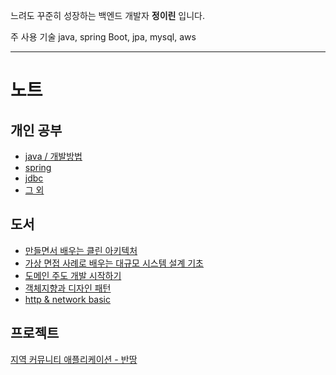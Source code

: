 
느려도 꾸준히 성장하는 백엔드 개발자 **정이린** 입니다.

주 사용 기술
java, spring Boot, jpa, mysql, aws

---
# 노트
## 개인 공부
- [java / 개발방법](https://github.com/summerr0-0/java)
- [spring](https://github.com/summerr0-0/spring) 
- [jdbc](https://github.com/summerr0-0/spring-db/blob/main/README.md)
- [그 외](https://github.com/summerr0-0/til/tree/main)

## 도서
- [만들면서 배우는 클린 아키텍처](https://github.com/summerr0-0/til/blob/main/%EB%A7%8C%EB%93%A4%EB%A9%B4%EC%84%9C_%EB%B0%B0%EC%9A%B0%EB%8A%94_%ED%81%B4%EB%A6%B0_%EC%95%84%ED%82%A4%ED%85%8D%EC%B2%98.md)
- [가상 면접 사례로 배우는 대규모 시스템 설계 기초](https://github.com/Good-Developer-9492/RGD-Study/tree/main/%EB%8C%80%EA%B7%9C%EB%AA%A8%20%EC%8B%9C%EC%8A%A4%ED%85%9C%20%EC%84%A4%EA%B3%84%20%EA%B8%B0%EC%B4%88)
- [도메인 주도 개발 시작하기](https://github.com/Good-Developer-9492/RGD-Study/tree/main/%EB%8F%84%EB%A9%94%EC%9D%B8%EC%A3%BC%EB%8F%84%EA%B0%9C%EB%B0%9C%EC%8B%9C%EC%9E%91%ED%95%98%EA%B8%B0)
- [객체지향과 디자인 패턴](https://github.com/Good-Developer-9492/RGD-Study/tree/main/%EA%B0%9D%EC%B2%B4%EC%A7%80%ED%96%A5%EA%B3%BC%20%EB%94%94%EC%9E%90%EC%9D%B8%ED%8C%A8%ED%84%B4)
- [http & network basic](https://github.com/Good-Developer-9492/RGD-Study/tree/main/HTTP%20%26%20Network%20Basic)


## 프로젝트
[지역 커뮤니티 애플리케이션 - 반땅](https://github.com/summerr0-0/banttang-introduction-page)

<!---
summerr0-0/summerr0-0 is a ✨ special ✨ repository because its `README.md` (this file) appears on your GitHub profile.
You can click the Preview link to take a look at your changes.
--->
